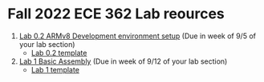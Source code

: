 # Fall 2022 ECE 362 Lab reources

1. [Lab 0.2 ARMv8 Development environment setup](./lab-0.2/lab_0.2.md) (Due in week of 9/5 of your lab section)
   - [Lab 0.2 template](./lab-0.2/lab_0.2_code/)
2. [Lab 1 Basic Assembly](./lab-1/lab_1.md) (Due in week of 9/12 of your lab section)
   - [Lab 1 template](./lab-1/lab_1_code/)
